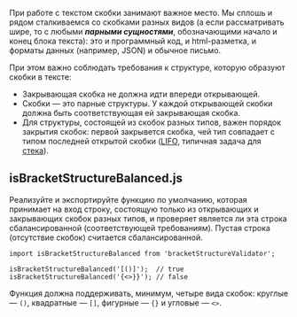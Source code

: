 При работе с текстом скобки занимают важное место. Мы сплошь и рядом сталкиваемся со скобками разных видов (а если рассматривать шире, то с любыми ***парными сущностями***, обозначающими начало и конец блока текста): это и программный код, и html-разметка, и форматы данных (например, JSON) и обычное письмо.

При этом важно соблюдать требования к структуре, которую образуют скобки в тексте:

* Закрывающая скобка не должна идти впереди открывающей.
* Скобки — это парные структуры. У каждой открывающей скобки должна быть соответствующая ей закрывающая скобка.
* Для структуры, состоящей из скобок разных типов, важен порядок закрытия скобок: первой закрывется скобка, чей тип совпадает с типом последней открытой скобки ([LIFO](https://ru.wikipedia.org/wiki/LIFO), типичная задача для [стека](https://ru.wikipedia.org/wiki/%D0%A1%D1%82%D0%B5%D0%BA)).

## isBracketStructureBalanced.js

Реализуйте и экспортируйте функцию по умолчанию, которая принимает на вход строку, состоящую только из открывающих и закрывающих скобок разных типов, и проверяет является ли эта строка сбалансированной (соответствующей требованиям). Пустая строка (отсутствие скобок) считается сбалансированной.

```
import isBracketStructureBalanced from 'bracketStructureValidator';

isBracketStructureBalanced('[()]');  // true
isBracketStructureBalanced('{<>}}'); // false
```

Функция должна поддерживать, минимум, четыре вида скобок: круглые — `()`, квадратные — `[]`, фигурные — `{}` и угловые — `<>`.
